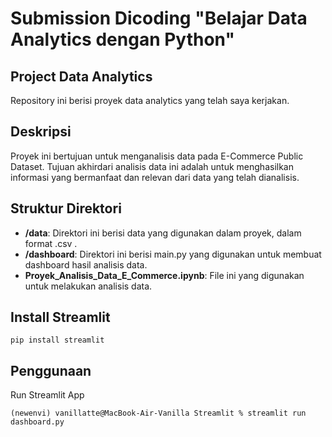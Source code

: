 # Submission Dicoding "Belajar Data Analytics dengan Python"

## Project Data Analytics

Repository ini berisi proyek data analytics yang telah saya kerjakan. 

## Deskripsi

Proyek ini bertujuan untuk menganalisis data pada E-Commerce Public Dataset. Tujuan akhirdari analisis data ini adalah untuk menghasilkan informasi yang bermanfaat dan relevan dari data yang telah dianalisis.

## Struktur Direktori

- **/data**: Direktori ini berisi data yang digunakan dalam proyek, dalam format .csv .
- **/dashboard**: Direktori ini berisi main.py yang digunakan untuk membuat dashboard hasil analisis data.
- **Proyek_Analisis_Data_E_Commerce.ipynb**: File ini yang digunakan untuk melakukan analisis data.

## Install Streamlit

   ```shell
   pip install streamlit
   ```

## Penggunaan

Run Streamlit App

   ```shell
   (newenvi) vanillatte@MacBook-Air-Vanilla Streamlit % streamlit run dashboard.py
   ```

